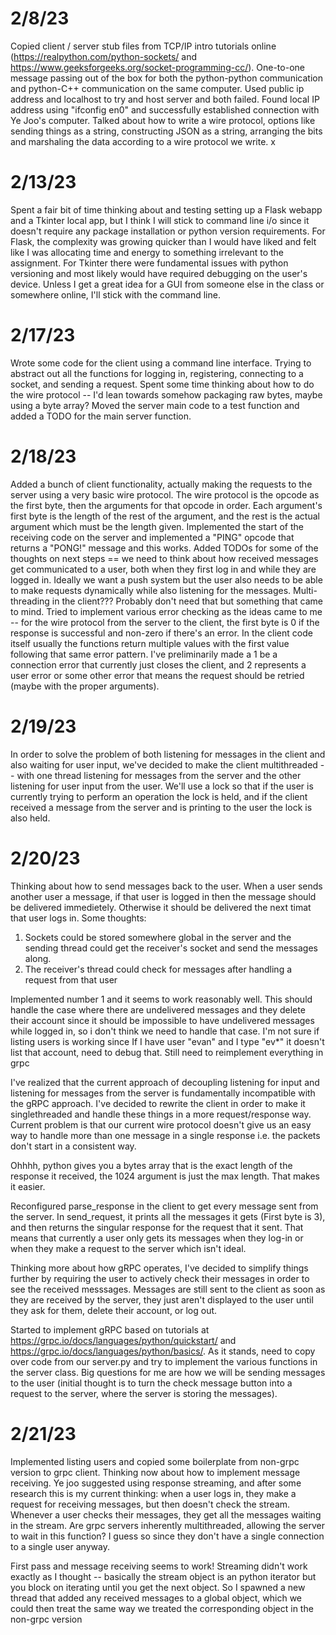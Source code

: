 # 2/8/23
Copied client / server stub files from TCP/IP intro tutorials online (https://realpython.com/python-sockets/ and https://www.geeksforgeeks.org/socket-programming-cc/).
One-to-one message passing out of the box for both the python-python communication and python-C++ communication on the same computer.
Used public ip address and localhost to try and host server and both failed. Found local IP address using "ifconfig en0" and successfully established connection with Ye Joo's computer.
Talked about how to write a wire protocol, options like sending things as a string, constructing JSON as a string, arranging the bits and marshaling the data according to a wire protocol we write.
x
# 2/13/23
Spent a fair bit of time thinking about and testing setting up a Flask webapp and a Tkinter local app, but I think I will stick to command line i/o since it doesn't require any package installation or python version requirements. For Flask, the complexity was growing quicker than I would have liked and felt like I was allocating time and energy to something irrelevant to the assignment. For Tkinter there were fundamental issues with python versioning and most likely would have required debugging on the user's device. Unless I get a great idea for a GUI from someone else in the class or somewhere online, I'll stick with the command line.

# 2/17/23
Wrote some code for the client using a command line interface. Trying to abstract out all the functions for logging in, registering, connecting to a socket, and sending a request. Spent some time thinking about how to do the wire protocol -- I'd lean towards somehow packaging raw bytes, maybe using a byte array? Moved the server main code to a test function and added a TODO for the main server function.

# 2/18/23
Added a bunch of client functionality, actually making the requests to the server using a very basic wire protocol. The wire protocol is the opcode as the first byte, then the arguments for that opcode in order. Each argument's first byte is the length of the rest of the argument, and the rest is the actual argument which must be the length given. Implemented the start of the receiving code on the server and implemented a "PING" opcode that returns a "PONG!" message and this works. Added TODOs for some of the thoughts on next steps == we need to think about how received messages get communicated to a user, both when they first log in and while they are logged in. Ideally we want a push system but the user also needs to be able to make requests dynamically while also listening for the messages. Multi-threading in the client??? Probably don't need that but something that came to mind. Tried to implement various error checking as the ideas came to me -- for the wire protocol from the server to the client, the first byte is 0 if the response is successful and non-zero if there's an error. In the client code itself usually the functions return multiple values with the first value following that same error pattern. I've preliminarily made a 1 be a connection error that currently just closes the client, and 2 represents a user error or some other error that means the request should be retried (maybe with the proper arguments).

# 2/19/23
In order to solve the problem of both listening for messages in the client and also waiting for user input, we've decided to make the client multithreaded -- with one thread listening for messages from the server and the other listening for user input from the user. We'll use a lock so that if the user is currently trying to perform an operation the lock is held, and if the client received a message from the server and is printing to the user the lock is also held.

# 2/20/23
Thinking about how to send messages back to the user. When a user sends another user a message, if that user is logged in then the message should be delivered immedietely. Otherwise it should be delivered the next timat that user logs in. Some thoughts: 
1. Sockets could be stored somewhere global in the server and the sending thread could get the receiver's socket and send the messages along.
2. The receiver's thread could check for messages after handling a request from that user

Implemented number 1 and it seems to work reasonably well. This should handle the case where there are undelivered messages and they delete their account since it should be impossible to have undelivered messages while logged in, so i don't think we need to handle that case. I'm not sure if listing users is working since If I have user "evan" and I type "ev*" it doesn't list that account, need to debug that. Still need to reimplement everything in grpc

I've realized that the current approach of decoupling listening for input and listening for messages from the server is fundamentally incompatible with the gRPC approach. I've decided to rewrite the client in order to make it singlethreaded and handle these things in a more request/response way. Current problem is that our current wire protocol doesn't give us an easy way to handle more than one message in a single response i.e. the packets don't start in a consistent way.

Ohhhh, python gives you a bytes array that is the exact length of the response it received, the 1024 argument is just the max length. That makes it easier.

Reconfigured parse_response in the client to get every message sent from the server. In send_request, it prints all the messages it gets (First byte is 3), and then returns the singular response for the request that it sent. That means that currently a user only gets its messages when they log-in or when they make a request to the server which isn't ideal.

Thinking more about how gRPC operates, I've decided to simplify things further by requiring the user to actively check their messages in order to see the received messsages. Messages are still sent to the client as soon as they are received by the server, they just aren't displayed to the user until they ask for them, delete their account, or log out.

Started to implement gRPC based on tutorials at https://grpc.io/docs/languages/python/quickstart/ and https://grpc.io/docs/languages/python/basics/. As it stands, need to copy over code from our server.py and try to implement the various functions in the server class. Big questions for me are how we will be sending messages to the user (initial thought is to turn the check message button into a request to the server, where the server is storing the messages).

# 2/21/23
Implemented listing users and copied some boilerplate from non-grpc version to grpc client. Thinking now about how to implement message receiving. Ye joo suggested using response streaming, and after some research this is my current thinking: when a user logs in, they make a request for receiving messages, but then doesn't check the stream. Whenever a user checks their messages, they get all the messages waiting in the stream. Are grpc servers inherently multithreaded, allowing the server to wait in this function? I guess so since they don't have a single connection to a single user anyway.

First pass and message receiving seems to work! Streaming didn't work exactly as I thought -- basically the stream object is an python iterator but you block on iterating until you get the next object. So I spawned a new thread that added any received messages to a global object, which we could then treat the same way we treated the corresponding object in the non-grpc version
